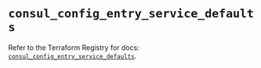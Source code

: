 # `consul_config_entry_service_defaults`

Refer to the Terraform Registry for docs: [`consul_config_entry_service_defaults`](https://registry.terraform.io/providers/hashicorp/consul/2.21.0/docs/resources/config_entry_service_defaults).
